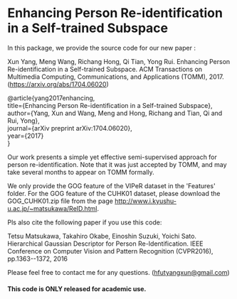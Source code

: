 # Enhancing Person Re-identification in a Self-trained Subspace
In this package, we provide the source code for our new paper :

Xun Yang, Meng Wang, Richang Hong, Qi Tian, Yong Rui. Enhancing Person Re-identification in a Self-trained Subspace. ACM Transactions on Multimedia Computing, Communications, and Applications (TOMM), 2017. (https://arxiv.org/abs/1704.06020)
 
  
@article{yang2017enhancing,   
  title={Enhancing Person Re-identification in a Self-trained Subspace},     
  author={Yang, Xun and Wang, Meng and Hong, Richang and Tian, Qi and Rui, Yong},   
  journal={arXiv preprint arXiv:1704.06020},   
  year={2017}   
} 

Our work presents a simple yet effective semi-supervised approach for person re-identification. 
Note that it was just accepted by TOMM, and may take several months to appear on TOMM formally.

We only provide the GOG feature of the VIPeR dataset in the 'Features' folder. For the GOG feature of the CUHK01 dataset, please download the GOG_CUHK01.zip file from the page  http://www.i.kyushu-u.ac.jp/~matsukawa/ReID.html.


Pls also cite the following paper if you use this code:

 Tetsu Matsukawa, Takahiro Okabe, Einoshin Suzuki, Yoichi Sato. Hierarchical Gaussian Descriptor for Person Re-Identification. IEEE Conference on Computer Vision and Pattern Recognition (CVPR2016), pp.1363--1372, 2016 
 
 Please feel free to contact me for any questions. (hfutyangxun@gmail.com)

#### This code is ONLY released for academic use.
